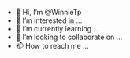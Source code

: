 - 👋 Hi, I’m @WinnieTp
- 👀 I’m interested in ...
- 🌱 I’m currently learning ...
- 💞️ I’m looking to collaborate on ...
- 📫 How to reach me ...

<!---
WinnieTp/WinnieTp is a ✨ special ✨ repository because its `README.md` (this file) appears on your GitHub profile.
You can click the Preview link to take a look at your changes.
--->
